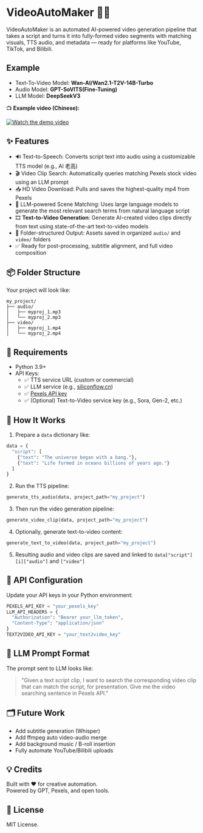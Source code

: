 # VideoAutoMaker 🎥🤖

VideoAutoMaker is an automated AI-powered video generation pipeline that takes a script and turns it into fully-formed video segments with matching visuals, TTS audio, and metadata — ready for platforms like YouTube, TikTok, and Bilibili.

## Example

- Text-To-Video Model: **Wan-AI/Wan2.1-T2V-14B-Turbo**
- Audio Model: **GPT-SoVITS(Fine-Tuning)**
- LLM Model: **DeepSeekV3**

📺 **Example video (Chinese):**

[![Watch the demo video](https://img.youtube.com/vi/RjH_D1CPzps/0.jpg)](https://www.youtube.com/watch?v=RjH_D1CPzps)


## ✨ Features

- 🔊 Text-to-Speech: Converts script text into audio using a customizable TTS model (e.g., AI 老高)
- 🎬 Video Clip Search: Automatically queries matching Pexels stock video using an LLM prompt
- 📥 HD Video Download: Pulls and saves the highest-quality mp4 from Pexels
- 🧠 LLM-powered Scene Matching: Uses large language models to generate the most relevant search terms from natural language script
- 🎞️ **Text-to-Video Generation**: Generate AI-created video clips directly from text using state-of-the-art text-to-video models
- 📂 Folder-structured Output: Assets saved in organized `audio/` and `video/` folders
- ✅ Ready for post-processing, subtitle alignment, and full video composition

## 📦 Folder Structure

Your project will look like:

```text
my_project/
├── audio/
│   ├── myproj_1.mp3
│   └── myproj_2.mp3
├── video/
│   ├── myproj_1.mp4
│   └── myproj_2.mp4
```

## 🧩 Requirements

- Python 3.9+
- API Keys:
  - ✅ TTS service URL (custom or commercial)
  - ✅ LLM service (e.g., [siliconflow.cn](https://api.siliconflow.cn))
  - ✅ [Pexels API key](https://www.pexels.com/api/)
  - ✅ (Optional) Text-to-Video service key (e.g., Sora, Gen-2, etc.)

## 🚀 How It Works

1. Prepare a `data` dictionary like:

```python
data = {
  "script": [
    {"text": "The universe began with a bang."},
    {"text": "Life formed in oceans billions of years ago."}
  ]
}
```

2. Run the TTS pipeline:

```python
generate_tts_audio(data, project_path="my_project")
```

3. Then run the video generation pipeline:

```python
generate_video_clip(data, project_path="my_project")
```

4. Optionally, generate text-to-video content:

```python
generate_text_to_video(data, project_path="my_project")
```

5. Resulting audio and video clips are saved and linked to `data["script"][i]["audio"]` and `["video"]`

## 🔐 API Configuration

Update your API keys in your Python environment:

```python
PEXELS_API_KEY = "your_pexels_key"
LLM_API_HEADERS = {
  "Authorization": "Bearer your_llm_token",
  "Content-Type": "application/json"
}
TEXT2VIDEO_API_KEY = "your_text2video_key"
```

## 🧠 LLM Prompt Format

The prompt sent to LLM looks like:

> "Given a text script clip, I want to search the corresponding video clip that can match the script, for presentation. Give me the video searching sentence in Pexels API."

## 🗂️ Future Work

- Add subtitle generation (Whisper)
- Add ffmpeg auto video-audio merge
- Add background music / B-roll insertion
- Fully automate YouTube/Bilibili uploads

## 💡 Credits

Built with ❤️ for creative automation.  
Powered by GPT, Pexels, and open tools.

## 📄 License

MIT License.

